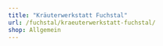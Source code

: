 ```yaml
---
title: "Kräuterwerkstatt Fuchstal"
url: /fuchstal/kraeuterwerkstatt-fuchstal/
shop: Allgemein
---
```

